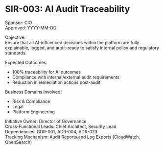 # SIR-003: AI Audit Traceability

Sponsor: CIO  
Approved: YYYY-MM-DD

Objective:  
Ensure that all AI-influenced decisions within the platform are fully explainable, logged, and audit-ready to satisfy internal policy and regulatory standards.

Expected Outcomes:
- 100% traceability for AI outcomes
- Compliance with internal/external audit requirements
- Reduction in remediation actions post-audit

Business Domains Involved:
- Risk & Compliance
- Legal
- Platform Engineering

Initiative Owner: Director of Governance  
Cross-Functional Leads: Chief Architect, Security Lead  
Dependencies: GDR-001, ADR-004, ADR-023  
Tracking Mechanism: Audit Reports and Log Exports (CloudWatch, OpenSearch)
